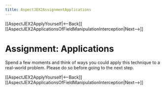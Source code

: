 ```yaml
---
title: AspectJEX2AssignmentApplications
---
```

[[AspectJEX2ApplyYourself|<--Back]] [[AspectJEX2ApplicationsOfFieldManipulationInterception|Next-->]]

# Assignment: Applications
Spend a few moments and think of ways you could apply this technique to a real-world problem. Please do so before going to the next step.

[[AspectJEX2ApplyYourself|<--Back]] [[AspectJEX2ApplicationsOfFieldManipulationInterception|Next-->]]